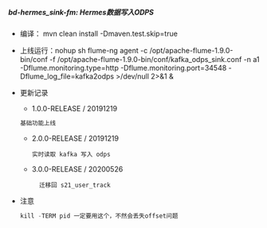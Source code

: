 ##### bd-hermes_sink-fm: Hermes数据写入ODPS

- 编译： mvn clean install -Dmaven.test.skip=true

- 上线运行：nohup sh flume-ng agent -c /opt/apache-flume-1.9.0-bin/conf -f /opt/apache-flume-1.9.0-bin/conf/kafka_odps_sink.conf -n a1 -Dflume.monitoring.type=http -Dflume.monitoring.port=34548 -Dflume_log_file=kafka2odps >/dev/null 2>&1 &

- 更新记录
    - 1.0.0-RELEASE / 20191219
    ```java
    基础功能上线
    ```
   - 2.0.0-RELEASE / 20191219
      ```
      实时读取 kafka 写入 odps
      ```
   - 3.0.0-RELEASE / 20200526
       ```
         迁移回 s21_user_track
       ```
     
- 注意
    ```java
    kill -TERM pid 一定要用这个，不然会丢失offset问题 
    ```
